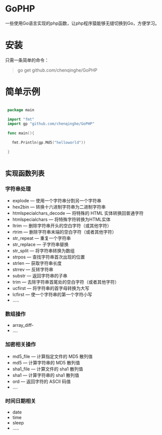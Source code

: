 # GoPHP

一些使用Go语言实现的php函数，让php程序猿能够无缝切换到Go，方便学习。

# 安装
 只需一条简单的命令：
> go get github.com/chenqinghe/GoPHP

# 简单示例
```Go

 package main
 
 import "fmt"
 import gp "github.com/chenqinghe/GoPHP"
 
 func main(){
 
   fmt.Println(gp.Md5("helloworld"))
   
 }
 
``` 
## 实现函数列表
### 字符串处理
* explode — 使用一个字符串分割另一个字符串
* hex2bin — 转换十六进制字符串为二进制字符串
* htmlspecialchars_decode — 将特殊的 HTML 实体转换回普通字符
* htmlspecialchars — 将特殊字符转换为HTML实体
* ltrim — 删除字符串开头的空白字符（或其他字符）
* rtrim — 删除字符串末端的空白字符（或者其他字符）
* str_repeat — 重复一个字符串 
* str_replace — 子字符串替换 
* str_split — 将字符串转换为数组 
* strpos — 查找字符串首次出现的位置 
* strlen — 获取字符串长度 
* strrev — 反转字符串 
* substr — 返回字符串的子串 
* trim — 去除字符串首尾处的空白字符（或者其他字符） 
* ucfirst — 将字符串的首字母转换为大写 
* lcfirst — 使一个字符串的第一个字符小写
* .....

### 数组操作
* array_diff- 
* ....

### 加密相关操作
* md5_file — 计算指定文件的 MD5 散列值
* md5 — 计算字符串的 MD5 散列值
* sha1_file — 计算文件的 sha1 散列值 
* sha1 — 计算字符串的 sha1 散列值 
* ord — 返回字符的 ASCII 码值
* ....

### 时间日期相关
* date
* time
* sleep
* .....

